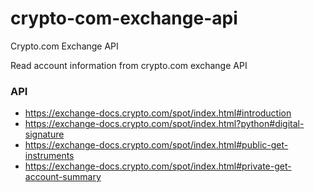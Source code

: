 # crypto-com-exchange-api #
Crypto.com Exchange API

Read account information from crypto.com exchange API

### API ###
- https://exchange-docs.crypto.com/spot/index.html#introduction
- https://exchange-docs.crypto.com/spot/index.html?python#digital-signature
- https://exchange-docs.crypto.com/spot/index.html#public-get-instruments
- https://exchange-docs.crypto.com/spot/index.html#private-get-account-summary
